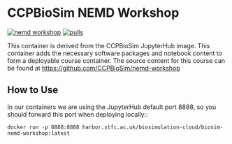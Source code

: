 CCPBioSim NEMD Workshop
=======================

[![nemd workshop](https://github.com/jimboid/biosim-nemd-workshop/actions/workflows/build.yml/badge.svg?branch=main)](https://github.com/jimboid/biosim-nemd-workshop/actions/workflows/build.yml)
[![pulls](https://img.shields.io/badge/dynamic/json?url=https%3A%2F%2Fipitio.github.io%2Fbackage%2Fjimboid%2Fbiosim-nemd-workshop%2Fbiosim-nemd-workshop.json&query=%24.downloads&logo=github&label=pulls&color=blue)](https://github.com/jimboid/biosim-nemd-workshop)

This container is derived from the CCPBioSim JupyterHub image. This container
adds the necessary software packages and notebook content to form a deployable
course container. The source content for this course can be found at
https://github.com/CCPBioSim/nemd-workshop

How to Use
----------

In our containers we are using the JupyterHub default port 8888, so you should
forward this port when deploying locally::

    docker run -p 8888:8888 harbor.stfc.ac.uk/biosimulation-cloud/biosim-nemd-workshop:latest
